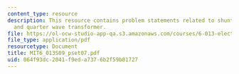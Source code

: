 ```yaml
---
content_type: resource
description: This resource contains problem statements related to shunting, impedance,
  and quarter wave transformer.
file: https://ol-ocw-studio-app-qa.s3.amazonaws.com/courses/6-013-electromagnetics-and-applications-spring-2009/064f93dc2041f9eda7376b2f59b01727_MIT6_013S09_pset07.pdf
file_type: application/pdf
resourcetype: Document
title: MIT6_013S09_pset07.pdf
uid: 064f93dc-2041-f9ed-a737-6b2f59b01727
---
```

